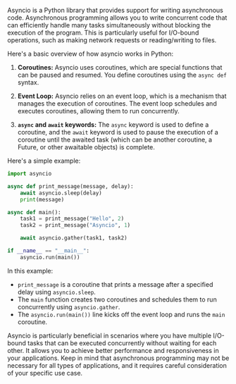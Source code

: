 Asyncio is a Python library that provides support for writing asynchronous code. Asynchronous programming allows you to write concurrent code that can efficiently handle many tasks simultaneously without blocking the execution of the program. This is particularly useful for I/O-bound operations, such as making network requests or reading/writing to files.

Here's a basic overview of how asyncio works in Python:

1. **Coroutines:** Asyncio uses coroutines, which are special functions that can be paused and resumed. You define coroutines using the `async def` syntax.

2. **Event Loop:** Asyncio relies on an event loop, which is a mechanism that manages the execution of coroutines. The event loop schedules and executes coroutines, allowing them to run concurrently.

3. **`async` and `await` keywords:** The `async` keyword is used to define a coroutine, and the `await` keyword is used to pause the execution of a coroutine until the awaited task (which can be another coroutine, a Future, or other awaitable objects) is complete.

Here's a simple example:

```python
import asyncio

async def print_message(message, delay):
    await asyncio.sleep(delay)
    print(message)

async def main():
    task1 = print_message("Hello", 2)
    task2 = print_message("Asyncio", 1)

    await asyncio.gather(task1, task2)

if __name__ == "__main__":
    asyncio.run(main())
```

In this example:

- `print_message` is a coroutine that prints a message after a specified delay using `asyncio.sleep`.
- The `main` function creates two coroutines and schedules them to run concurrently using `asyncio.gather`.
- The `asyncio.run(main())` line kicks off the event loop and runs the `main` coroutine.

Asyncio is particularly beneficial in scenarios where you have multiple I/O-bound tasks that can be executed concurrently without waiting for each other. It allows you to achieve better performance and responsiveness in your applications. Keep in mind that asynchronous programming may not be necessary for all types of applications, and it requires careful consideration of your specific use case.
